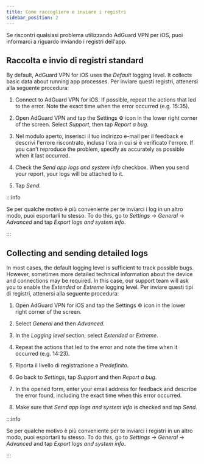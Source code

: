```yaml
---
title: Come raccogliere e inviare i registri
sidebar_position: 2
---
```


Se riscontri qualsiasi problema utilizzando AdGuard VPN per iOS, puoi informarci a riguardo inviando i registri dell'app.

## Raccolta e invio di registri standard

By default, AdGuard VPN for iOS uses the *Default* logging level. It collects basic data about running app processes. Per inviare questi registri, attenersi alla seguente procedura:

1. Connect to AdGuard VPN for iOS. If possible, repeat the actions that led to the error. Note the exact time when the error occurred (e.g. 15:35).

2. Open AdGuard VPN and tap the Settings ⚙ icon in the lower right corner of the screen. Select *Support*, then tap *Report a bug*.

3. Nel modulo aperto, inserisci il tuo indirizzo e-mail per il feedback e descrivi l'errore riscontrato, inclusa l'ora in cui si è verificato l'errore. If you can’t reproduce the problem, specify as accurately as possible when it last occurred.

4. Check the *Send app logs and system info* checkbox. When you send your report, your logs will be attached to it.

5. Tap *Send*.

:::info

Se per qualche motivo è più conveniente per te inviarci i log in un altro modo, puoi esportarli tu stesso. To do this, go to *Settings* → *General* → *Advanced* and tap *Export logs and system info*.

:::

## Collecting and sending detailed logs

In most cases, the default logging level is sufficient to track possible bugs. However, sometimes more detailed technical information about the device and connections may be required. In this case, our support team will ask you to enable the *Extended* or *Extreme* logging level. Per inviare questi tipi di registri, attenersi alla seguente procedura:

1. Open AdGuard VPN for iOS and tap the Settings ⚙ icon in the lower right corner of the screen.

2. Select *General* and then *Advanced*.

3. In the *Logging level* section, select *Extended* or *Extreme*.

4. Repeat the actions that led to the error and note the time when it occurred (e.g. 14:23).

5. Riporta il livello di registrazione a *Predefinito*.

6. Go back to *Settings*, tap *Support* and then *Report a bug*.

7. In the opened form, enter your email address for feedback and describe the error found, including the exact time when this error occurred.

8. Make sure that *Send app logs and system info* is checked and tap *Send*.

:::info

Se per qualche motivo è più conveniente per te inviarci i registri in un altro modo, puoi esportarli tu stesso. To do this, go to *Settings* → *General* → *Advanced* and tap *Export logs and system info*.

:::
